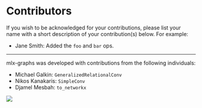 # Contributors

If you wish to be acknowledged for your contributions, please list your name with a short description of your contribution(s) below. For example:

- Jane Smith: Added the `foo` and `bar` ops.

---

mlx-graphs was developed with contributions from the following individuals:

- Michael Galkin: `GeneralizedRelationalConv`
- Nikos Kanakaris: `SimpleConv`
- Djamel Mesbah: `to_networkx`


<a href="https://github.com/mlx-graphs/mlx-graphs/graphs/contributors">
  <img class="dark-light" src="https://contrib.rocks/image?repo=mlx-graphs/mlx-graphs&anon=0&columns=20&max=100&r=true" />
</a>
